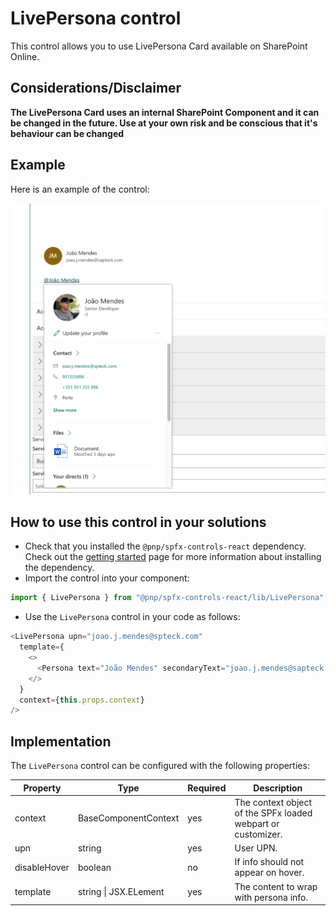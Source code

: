 # LivePersona control

This control allows you to use LivePersona Card available on SharePoint Online.


## Considerations/Disclaimer

**The LivePersona Card uses an internal SharePoint Component and it can be changed in the future. Use at your own risk and be conscious that it's behaviour can be changed**


## Example

Here is an example of the control:

![LivePersona](../assets/LivePersona.png)

 

## How to use this control in your solutions

- Check that you installed the `@pnp/spfx-controls-react` dependency. Check out the [getting started](../../#getting-started) page for more information about installing the dependency.
- Import the control into your component:

```TypeScript
import { LivePersona } from "@pnp/spfx-controls-react/lib/LivePersona";
```

- Use the `LivePersona` control in your code as follows:


```TypeScript
<LivePersona upn="joao.j.mendes@spteck.com"
  template={
    <>
      <Persona text="João Mendes" secondaryText="joao.j.mendes@sapteck.com" coinSize={48} />
    </>
  }
  context={this.props.context}
/>
```


## Implementation


The `LivePersona` control can be configured with the following properties:

| Property | Type | Required | Description |
| ---- | ---- | ---- | ---- |
| context | BaseComponentContext | yes | The context object of the SPFx loaded webpart or customizer. |
| upn |string | yes | User UPN. |
| disableHover | boolean | no | If info should not appear on hover. |
| template | string \| JSX.ELement | yes | The content to wrap with persona info. |
